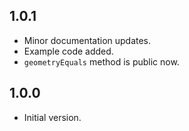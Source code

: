 ## 1.0.1

- Minor documentation updates.
- Example code added.
- `geometryEquals` method is public now.

## 1.0.0

- Initial version.
